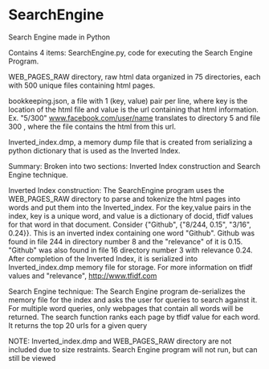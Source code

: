 # SearchEngine
Search Engine made in Python

Contains 4 items:
SearchEngine.py, code for executing the Search Engine Program.

WEB_PAGES_RAW directory, raw html data organized in 75 directories, each with 500 unique files containing html pages.

bookkeeping.json, a file with 1 (key, value) pair per line, where key is the location of the html file and value is the url containing that html information. Ex. "5/300" www.facebook.com/user/name translates to directory 5 and file 300 , where the file contains the html from this url.

Inverted_index.dmp, a memory dump file that is created from serializing a python dictionary that is used as the Inverted Index. 

Summary:
Broken into two sections: Inverted Index construction and Search Engine technique. 

Inverted Index construction:
The SearchEngine program uses the WEB_PAGES_RAW directory to parse and tokenize the html pages into words and put them into the Inverted_index. For the key,value pairs in the index, key is a unique word, and value is a dictionary of docid, tfidf values for that word in that document. Consider {"Github", {"8/244, 0.15", "3/16", 0.24}}. This is an inverted index containing one word "Github". Github was found in file 244 in directory number 8 and the "relevance" of it is 0.15. "Github" was also found in file 16 directory number 3 with relevance 0.24. After completion of the Inverted Index, it is serialized into Inverted_index.dmp memory file for storage. For more information on tfidf values and "relevance", http://www.tfidf.com 

Search Engine technique:
The Search Engine program de-serializes the memory file for the index and asks the user for queries to search against it. For multiple word queries, only webpages that contain all words will be returned. The search function ranks each page by tfidf value for each word. It returns the top 20 urls for a given query

                  
NOTE: Inverted_index.dmp and WEB_PAGES_RAW directory are not included due to size restraints. Search Engine program will not run, but can still be viewed
